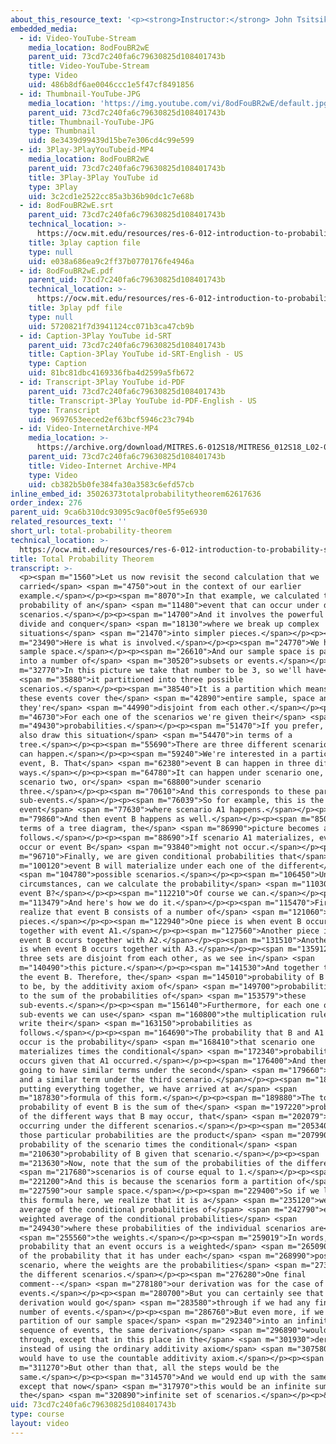 ```yaml
---
about_this_resource_text: '<p><strong>Instructor:</strong> John Tsitsiklis</p>'
embedded_media:
  - id: Video-YouTube-Stream
    media_location: 8odFouBR2wE
    parent_uid: 73cd7c240fa6c79630825d108401743b
    title: Video-YouTube-Stream
    type: Video
    uid: 486b8df6ae0046ccc1e5f47cf8491856
  - id: Thumbnail-YouTube-JPG
    media_location: 'https://img.youtube.com/vi/8odFouBR2wE/default.jpg'
    parent_uid: 73cd7c240fa6c79630825d108401743b
    title: Thumbnail-YouTube-JPG
    type: Thumbnail
    uid: 8e3439d99439d15be7e306cd4c99e599
  - id: 3Play-3PlayYouTubeid-MP4
    media_location: 8odFouBR2wE
    parent_uid: 73cd7c240fa6c79630825d108401743b
    title: 3Play-3Play YouTube id
    type: 3Play
    uid: 3c2cd1e2522cc85a3b36b90dc1c7e68b
  - id: 8odFouBR2wE.srt
    parent_uid: 73cd7c240fa6c79630825d108401743b
    technical_location: >-
      https://ocw.mit.edu/resources/res-6-012-introduction-to-probability-spring-2018/part-i-the-fundamentals/total-probability-theorem/8odFouBR2wE.srt
    title: 3play caption file
    type: null
    uid: e038a686ea9c2ff37b0770176fe4946a
  - id: 8odFouBR2wE.pdf
    parent_uid: 73cd7c240fa6c79630825d108401743b
    technical_location: >-
      https://ocw.mit.edu/resources/res-6-012-introduction-to-probability-spring-2018/part-i-the-fundamentals/total-probability-theorem/8odFouBR2wE.pdf
    title: 3play pdf file
    type: null
    uid: 5720821f7d3941124cc071b3ca47cb9b
  - id: Caption-3Play YouTube id-SRT
    parent_uid: 73cd7c240fa6c79630825d108401743b
    title: Caption-3Play YouTube id-SRT-English - US
    type: Caption
    uid: 81bc81dbc4169336fba4d2599a5fb672
  - id: Transcript-3Play YouTube id-PDF
    parent_uid: 73cd7c240fa6c79630825d108401743b
    title: Transcript-3Play YouTube id-PDF-English - US
    type: Transcript
    uid: 9697653eeced2ef63bcf5946c23c794b
  - id: Video-InternetArchive-MP4
    media_location: >-
      https://archive.org/download/MITRES.6-012S18/MITRES6_012S18_L02-07_300k.mp4
    parent_uid: 73cd7c240fa6c79630825d108401743b
    title: Video-Internet Archive-MP4
    type: Video
    uid: cb382b5b0fe384fa30a3583c6efd57cb
inline_embed_id: 35026373totalprobabilitytheorem62617636
order_index: 276
parent_uid: 9ca6b310dc93095c9ac0f0e5f95e6930
related_resources_text: ''
short_url: total-probability-theorem
technical_location: >-
  https://ocw.mit.edu/resources/res-6-012-introduction-to-probability-spring-2018/part-i-the-fundamentals/total-probability-theorem
title: Total Probability Theorem
transcript: >-
  <p><span m="1560">Let us now revisit the second calculation that we
  carried</span> <span m="4750">out in the context of our earlier
  example.</span></p><p><span m="8070">In that example, we calculated the total
  probability of an</span> <span m="11480">event that can occur under different
  scenarios.</span></p><p><span m="14700">And it involves the powerful idea of
  divide and conquer</span> <span m="18130">where we break up complex
  situations</span> <span m="21470">into simpler pieces.</span></p><p><span
  m="23490">Here is what is involved.</span></p><p><span m="24770">We have our
  sample space.</span></p><p><span m="26610">And our sample space is partitioned
  into a number of</span> <span m="30520">subsets or events.</span></p><p><span
  m="32770">In this picture we take that number to be 3, so we'll have</span>
  <span m="35880">it partitioned into three possible
  scenarios.</span></p><p><span m="38540">It is a partition which means that
  these events cover the</span> <span m="42890">entire sample, space and
  they're</span> <span m="44990">disjoint from each other.</span></p><p><span
  m="46730">For each one of the scenarios we're given their</span> <span
  m="49430">probabilities.</span></p><p><span m="51470">If you prefer, you can
  also draw this situation</span> <span m="54470">in terms of a
  tree.</span></p><p><span m="55690">There are three different scenarios that
  can happen.</span></p><p><span m="59240">We're interested in a particular
  event, B. That</span> <span m="62380">event B can happen in three different
  ways.</span></p><p><span m="64780">It can happen under scenario one, under
  scenario two, or</span> <span m="68800">under scenario
  three.</span></p><p><span m="70610">And this corresponds to these particular
  sub-events.</span></p><p><span m="76039">So for example, this is the
  event</span> <span m="77630">where scenario A1 happens.</span></p><p><span
  m="79860">And then event B happens as well.</span></p><p><span m="85080">In
  terms of a tree diagram, the</span> <span m="86990">picture becomes as
  follows.</span></p><p><span m="88690">If scenario A1 materializes, event B may
  occur or event B</span> <span m="93840">might not occur.</span></p><p><span
  m="96710">Finally, we are given conditional probabilities that</span> <span
  m="100120">event B will materialize under each one of the different</span>
  <span m="104780">possible scenarios.</span></p><p><span m="106450">Under those
  circumstances, can we calculate the probability</span> <span m="110300">of
  event B?</span></p><p><span m="112210">Of course we can.</span></p><p><span
  m="113479">And here's how we do it.</span></p><p><span m="115470">First we
  realize that event B consists of a number of</span> <span m="121060">disjoint
  pieces.</span></p><p><span m="122940">One piece is when event B occurs
  together with event A1.</span></p><p><span m="127560">Another piece is when
  event B occurs together with A2.</span></p><p><span m="131510">Another piece
  is when event B occurs together with A3.</span></p><p><span m="135912">These
  three sets are disjoint from each other, as we see in</span> <span
  m="140490">this picture.</span></p><p><span m="141530">And together they form
  the event B. Therefore, the</span> <span m="145010">probability of B is going
  to be, by the additivity axiom of</span> <span m="149700">probabilities, equal
  to the sum of the probabilities of</span> <span m="153579">these
  sub-events.</span></p><p><span m="156140">Furthermore, for each one of these
  sub-events we can use</span> <span m="160800">the multiplication rule and
  write their</span> <span m="163150">probabilities as
  follows.</span></p><p><span m="164690">The probability that B and A1 both
  occur is the probability</span> <span m="168410">that scenario one
  materializes times the conditional</span> <span m="172340">probability that B
  occurs given that A1 occurred.</span></p><p><span m="176400">And then we're
  going to have similar terms under the second</span> <span m="179660">scenario
  and a similar term under the third scenario.</span></p><p><span m="184390">So
  putting everything together, we have arrived at a</span> <span
  m="187830">formula of this form.</span></p><p><span m="189880">The total
  probability of event B is the sum of the</span> <span m="197220">probabilities
  of the different ways that B may occur, that</span> <span m="202079">is, B
  occurring under the different scenarios.</span></p><p><span m="205340">And
  those particular probabilities are the product</span> <span m="207990">of the
  probability of the scenario times the conditional</span> <span
  m="210630">probability of B given that scenario.</span></p><p><span
  m="213630">Now, note that the sum of the probabilities of the different</span>
  <span m="217680">scenarios is of course equal to 1.</span></p><p><span
  m="221200">And this is because the scenarios form a partition of</span> <span
  m="227590">our sample space.</span></p><p><span m="229400">So if we look at
  this formula here, we realize that it is a</span> <span m="235120">weighted
  average of the conditional probabilities of</span> <span m="242790">event B,
  weighted average of the conditional probabilities</span> <span
  m="249430">where these probabilities of the individual scenarios are</span>
  <span m="255560">the weights.</span></p><p><span m="259019">In words, the
  probability that an event occurs is a weighted</span> <span m="265090">average
  of the probability that it has under each</span> <span m="268990">possible
  scenario, where the weights are the probabilities</span> <span m="273300">of
  the different scenarios.</span></p><p><span m="276280">One final
  comment--</span> <span m="278180">our derivation was for the case of three
  events.</span></p><p><span m="280700">But you can certainly see that the same
  derivation would go</span> <span m="283580">through if we had any finite
  number of events.</span></p><p><span m="286760">But even more, if we had a
  partition of our sample space</span> <span m="292340">into an infinite
  sequence of events, the same derivation</span> <span m="296890">would still go
  through, except that in this place in the</span> <span m="301930">derivation,
  instead of using the ordinary additivity axiom</span> <span m="307580">we
  would have to use the countable additivity axiom.</span></p><p><span
  m="311270">But other than that, all the steps would be the
  same.</span></p><p><span m="314570">And we would end up with the same formula,
  except that now</span> <span m="317970">this would be an infinite sum over
  the</span> <span m="320890">infinite set of scenarios.</span></p><p>&nbsp;</p>
uid: 73cd7c240fa6c79630825d108401743b
type: course
layout: video
---
```

